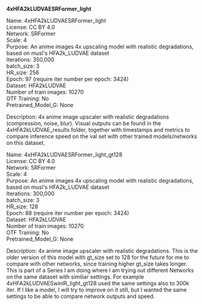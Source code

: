 **4xHFA2kLUDVAESRFormer_light**

Name: 4xHFA2kLUDVAESRFormer_light  
License: CC BY 4.0  
Network: SRFormer  
Scale: 4  
Purpose: An anime images 4x upscaling model with realistic degradations, based on musl's HFA2k_LUDVAE dataset   
Iterations: 350,000  
batch_size: 3  
HR_size: 256  
Epoch: 97 (require iter number per epoch: 3424)  
Dataset: HFA2kLUDVAE  
Number of train images: 10270  
OTF Training: No  
Pretrained_Model_G: None  

Description: 4x anime image upscaler with realistic degradations (compression, noise, blur). Visual outputs can be found in the 4xHFA2kLUDVAE_results folder, together with timestamps and metrics to compare inference speed on the val set with other trained models/networks on this dataset.

Name: 4xHFA2kLUDVAESRFormer_light_gt128  
License: CC BY 4.0  
Network: SRFormer  
Scale: 4  
Purpose: An anime images 4x upscaling model with realistic degradations, based on musl's HFA2k_LUDVAE dataset   
Iterations: 300,000  
batch_size: 3  
HR_size: 128  
Epoch: 88 (require iter number per epoch: 3424)  
Dataset: HFA2kLUDVAE  
Number of train images: 10270  
OTF Training: No  
Pretrained_Model_G: None  

Description: 4x anime image upscaler with realistic degradations. This is the older version of this model with gt_size set to 128 for the future for me to compare with other networks, since training higher gt_size takes longer. This is part of a Series I am doing where I am trying out different Networks on the same dataset with similiar settings. For example 4xHFA2kLUDVAESwinIR_light_gt128 used the same settings also to 300k iter. If I like a model, I will try to improve on it still, but I wanted the same settings to be able to compare network outputs and speed.
